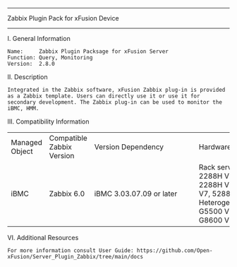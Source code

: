 ****************************************************************************
Zabbix Plugin Pack for xFusion Device
****************************************************************************

I. General Information

    Name:     Zabbix Plugin Packsage for xFusion Server
    Function: Query, Monitoring
    Version:  2.8.0

	
II. Description

    Integrated in the Zabbix software, xFusion Zabbix plug-in is provided as a Zabbix template. Users can directly use it or use it for secondary development. The Zabbix plug-in can be used to monitor the iBMC, HMM.

	
III. Compatibility Information


<table>
   <tr>
      <td>Managed Object</td>
      <td>Compatible Zabbix Version</td>
      <td><span style="white-space:nowrap;">Version  Dependency&emsp;&emsp;&emsp;&emsp;</span></td>
      <td><span style="white-space:nowrap;">Hardware  Compatibility&emsp;&emsp;&emsp;</span></td>
      <td><span style="white-space:nowrap;">Interface  Protocol&emsp;&emsp;&emsp;&emsp;</span></td>
   </tr>
   <tr>
      <td>iBMC</td>
      <td>Zabbix 6.0</td>
      <td>iBMC 3.03.07.09 or later</td>
      <td>
        Rack server: 1288H V6, 2288H V6, 1288H V7, 2288H V7, 2488H V7, 2288 V7, 5288 V7, 5885H V7;<br/>
        Heterogeneous server: G5500 V6, G5500 V7, G8600 V7;
      </td>
      <td>SNMP v2,SNMP v3</td>
   </tr>
</table>


	
VI. Additional Resources

    For more information consult User Guide: https://github.com/Open-xFusion/Server_Plugin_Zabbix/tree/main/docs